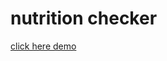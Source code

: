# nutrition checker
[click here demo](https://www.youtube.com/watch?v=ccomOYV-Ga4&ab_channel=NehasriThakkuri)
